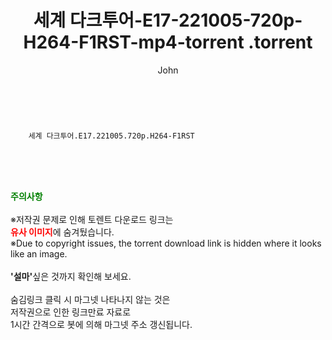 ﻿---
layout: post
title:  "                   세계 다크투어-E17-221005-720p-H264-F1RST-mp4-torrent                .torrent"
author: John
categories: [ TV ]
tags: [  ]
image:  
description: "                   세계 다크투어-E17-221005-720p-H264-F1RST-mp4-torrent                 torrent 정보 공유"
toc: true
toc_sticky: true
---

<br>

        세계 다크투어.E17.221005.720p.H264-F1RST  
    
<br><br><br>
<p data-ke-size="size16"><b><span style="color: green;">주의사항</span></b><br /><br />※저작권 문제로 인해 토렌트 다운로드 링크는<br /><b><span style="color: red;">유사 이미지</span></b>에 숨겨뒀습니다.<br />※Due to copyright issues, the torrent download link is hidden where it looks like an image.<br /><br /><b>'설마'</b>싶은 것까지 확인해 보세요.<br /><br />숨김링크 클릭 시 마그넷 나타나지 않는 것은<br />저작권으로 인한 링크만료 자료로<br />1시간 간격으로 봇에 의해 마그넷 주소 갱신됩니다.</p>
